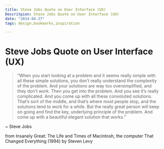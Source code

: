 ```yaml
---
title: Steve Jobs Quote on User Interface (UX)
Descritpion: Steve Jobs Quote on User Interface (UX)
date: "2014-04-27"
tags: design,bookmarks,inspiration

---
```


# Steve Jobs Quote on User Interface (UX)

> “When you start looking at a problem and it seems really simple with all these simple solutions, you don’t really understand the complexity of the problem. And your solutions are way too oversimplified, and they don’t work. Then you get into the problem. And you see it’s really complicated. And you come up with all these convoluted solutions. That’s sort of the middle, and that’s where most people stop, and the solutions tend to work for a while. But the really great person will keep on going and find the key, underlying principle of the problem. And come up with a beautiful elegant solution that works.”

~ Steve Jobs

from Insanely Great: The Life and Times of Macintosh, the computer That Changed Everything (1994) by Steven Levy
